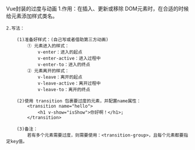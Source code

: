 Vue封装的过度与动画
    1.作用：在插入、更新或移除 DOM元素时，在合适的时候给元素添加样式类名。

    2.写法：

        (1)准备好样式：(自己写或者借助第三方动画)
            ① 元素进入的样式：
                v-enter：进入的起点
                v-enter-active：进入过程中
                v-enter-to：进入的终点
            ② 元素离开的样式：
                v-leave：离开的起点
                v-leave-active：离开过程中
                v-leave-to：离开的终点

        (2)使用 transition 包裹要过度的元素，并配置name属性：
            <transition name="hello">
                <h1 v-show="isShow">你好啊！</h1>;
            </transition>
        
        (3)备注：
            若有多个元素需要过度，则需要使用：<transition-group>，且每个元素都要指定key值。